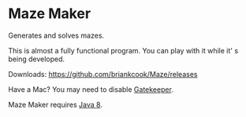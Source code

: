 # Maze Maker
Generates and solves mazes.

This is almost a fully functional program. You can play with it while it' s being developed.

Downloads: https://github.com/briankcook/Maze/releases

Have a Mac?  You may need to disable [Gatekeeper](https://support.apple.com/en-us/HT202491).

Maze Maker requires [Java 8](https://www.java.com/verify/).
